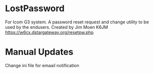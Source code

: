 # LostPassword
For Icom G3 system.
A password reset request and change utility to be used by the endusers.
Created by Jim Moen K6JM
https://w6cx.dstargateway.org/resetpw.php

# Manual Updates
Change ini file for emaail notification
